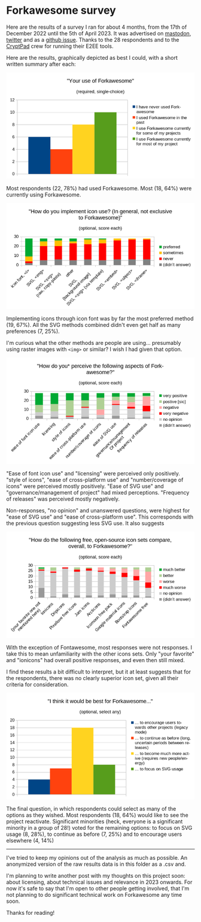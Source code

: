 # Forkawesome survey

Here are the results of a survey I ran for about 4 months, from the 17th of December 2022 until the 5th of April 2023. It was advertised on [mastodon](https://mastodon.xyz/@forkawesome@floss.social/109524151669247963), [twitter](https://twitter.com/forkawesome/status/1604147911008587776) and as a [github issue](https://github.com/ForkAwesome/Fork-Awesome/issues/408). Thanks to the 28 respondents and to the [CryptPad](https://cryptpad.fr/) crew for running their E2EE tools.

Here are the results, graphically depicted as best I could, with a short written summary after each:

![](img/1_use.png)

Most respondents (22, 78%) had used Forkawesome. Most (18, 64%) were currently using Forkawesome.

![](img/2_implement.png)

Implementing icons through icon font was by far the most preferred method (19, 67%). All the SVG methods combined didn't even get half as many preferences (7, 25%). 

I'm curious what the other methods are people are using... presumably using raster images with `<img>` or similar? I wish I had given that option.

![](img/3_perceive.png)

"Ease of font icon use" and "licensing" were perceived only positively. "style of icons", "ease of cross-platform use" and "number/coverage of icons" were perceived mostly positively. "Ease of SVG use" and "governance/management of project" had mixed perceptions. "Frequency of releases" was perceived mostly negatively.

Non-responses, "no opinion" and unanswered questions, were highest for "ease of SVG use" and "ease of cross-platform use". This corresponds with the previous question suggesting less SVG use. It also suggests

![](img/4_compare.png)

With the exception of Fontawesome, most responses were not responses. I take this to mean unfamiliarity with the other icons sets. Only "your favorite" and "ionicons" had overall positive responses, and even then still mixed. 

I find these results a bit difficult to interpret, but it at least suggests that for the respondents, there was no clearly superior icon set, given all their criteria for consideration.

![](img/5_best.png)

The final question, in which respondents could select as many of the options as they wished. Most respondents (18, 64%) would like to see the project reactivate. Significant minorities (heck, everyone is a significant minority in a group of 28!) voted for the remaining options: to focus on SVG usage (8, 28%), to continue as before (7, 25%) and to encourage users elsewhere (4, 14%)

---

I've tried to keep my opinions out of the analysis as much as possible. An anonymized version of the raw results data is in this folder as a .csv and. 

I'm planning to write another post with my thoughts on this project soon: about licensing, about technical issues and relevance in 2023 onwards. For now it's safe to say that I'm open to other people getting involved, that I'm not planning to do significant technical work on Forkawesome any time soon.

Thanks for reading!
